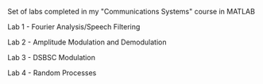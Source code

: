 Set of labs completed in my "Communications Systems" course in MATLAB

Lab 1 - Fourier Analysis/Speech Filtering

Lab 2 - Amplitude Modulation and Demodulation

Lab 3 - DSBSC Modulation 

Lab 4 - Random Processes
